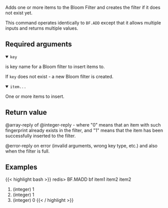Adds one or more items to the Bloom Filter and creates the filter if it does not exist yet.

This command operates identically to `BF.ADD` except that it allows multiple inputs and returns multiple values.

## Required arguments

<details open><summary><code>key</code></summary>

is key name for a Bloom filter to insert items to.

If `key` does not exist - a new Bloom filter is created.
</details>

<details open><summary><code>item...</code></summary>

One or more items to insert.
</details>

## Return value

@array-reply of @integer-reply - where "0" means that an item with such fingerprint already exists in the filter, and "1" means that the item has been successfully inserted to the filter.

@error-reply on error (invalid arguments, wrong key type, etc.) and also when the filter is full.

## Examples

{{< highlight bash >}}
redis> BF.MADD bf item1 item2 item2
1) (integer) 1
2) (integer) 1
3) (integer) 0
{{< / highlight >}}
